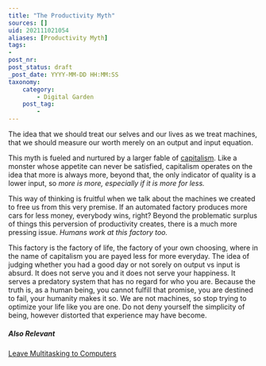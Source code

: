 ```yaml
---
title: "The Productivity Myth"
sources: []
uid: 202111021054
aliases: [Productivity Myth]
tags:
-
post_nr:
post_status: draft
_post_date: YYYY-MM-DD HH:MM:SS
taxonomy:
    category:
        - Digital Garden
    post_tag:
        -
---
```


The idea that we should treat our selves and our lives as we treat machines, that we should measure our worth merely on an output and input equation. 

This myth is fueled and nurtured by a larger fable of [capitalism](capitalism-and-your-life.md). Like a monster whose appetite can never be satisfied, capitalism operates on the idea that more is always more, beyond that, the only indicator of quality is a lower input, so *more is more, especially if it is more for less.*

This way of thinking is fruitful when we talk about the machines we created to free us from this very premise. If an automated factory produces more cars for less money, everybody wins, right? Beyond the problematic surplus of things this perversion of productivity creates, there is a much more pressing issue. *Humans work at this factory too.*

This factory is the factory of life, the factory of your own choosing, where in the name of capitalism you are payed less for more everyday. The idea of judging whether you had a good day or not sorely on output vs input is absurd. It does not serve you and it does not serve your happiness. It serves a predatory system that has no regard for who you are. Because the truth is, as a human being, you cannot fulfill that promise, you are destined to fail, your humanity makes it so. We are not machines, so stop trying to optimize your life like you are one. Do not deny yourself the simplicity of being, however distorted that experience may have become.

##### Also Relevant
[Leave Multitasking to Computers](multitasking.md)